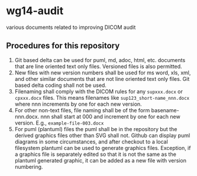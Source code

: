 # wg14-audit
 various documents related to improving DICOM audit  

## Procedures for this repository

1. Git based delta can be used for puml, md, adoc, html, etc. documents that are line oriented text only files.  Versioned files is also permitted.
2. New files with new version numbers shall be used for ms word, xls, xml, and other similar documents that are not line oriented text only files.  Git based delta coding shall not be used.
3. Filenaming shall comply with the DICOM rules for any `supxxx.docx` or `cpxxx.docx` files.  This means filenames like `sup123_short-name_nnn.docx` where nnn increments by one for each new version.
4. For other non-text files, file naming shall be of the form basename-nnn.docx.  nnn shall start at 000 and increment by one for each new version.  E.g., `example-file-003.docx`
5. For puml (plantuml) files the puml shall be in the repository but the derived graphics files other than SVG shall not.  Github can display puml diagrams in some circumstances, and after checkout to a local filesystem plantuml can be used to generate graphics files.  Exception, if a graphics file is separately edited so that it is not the same as the plantuml generated graphic, it can be added as a new file with version numbering.
